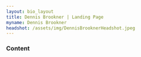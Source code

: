 ```yaml
---
layout: bio_layout
title: Dennis Brookner | Landing Page
myname: Dennis Brookner
headshot: /assets/img/DennisBrooknerHeadshot.jpeg
---
```


### Content

